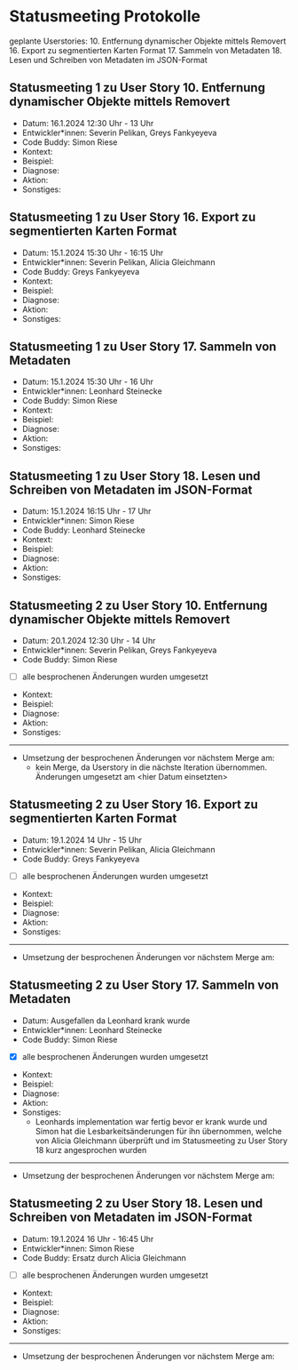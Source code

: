 # Statusmeeting Protokolle

geplante Userstories:
10. Entfernung dynamischer Objekte mittels Removert
16. Export zu segmentierten Karten Format 
17. Sammeln von Metadaten
18. Lesen und Schreiben von Metadaten im JSON-Format

## Statusmeeting 1 zu User Story 10. Entfernung dynamischer Objekte mittels Removert
- Datum: 16.1.2024 12:30 Uhr - 13 Uhr
- Entwickler\*innen: Severin Pelikan, Greys Fankyeyeva
- Code Buddy: Simon Riese
- Kontext:
- Beispiel:
- Diagnose:
- Aktion:
- Sonstiges:

## Statusmeeting 1 zu User Story 16. Export zu segmentierten Karten Format 
- Datum: 15.1.2024 15:30 Uhr - 16:15 Uhr
- Entwickler\*innen: Severin Pelikan, Alicia Gleichmann
- Code Buddy: Greys Fankyeyeva
- Kontext:
- Beispiel:
- Diagnose:
- Aktion:
- Sonstiges:

## Statusmeeting 1 zu User Story 17. Sammeln von Metadaten 
- Datum: 15.1.2024 15:30 Uhr - 16 Uhr
- Entwickler\*innen: Leonhard Steinecke
- Code Buddy: Simon Riese
- Kontext:
- Beispiel:
- Diagnose:
- Aktion:
- Sonstiges:

## Statusmeeting 1 zu User Story 18. Lesen und Schreiben von Metadaten im JSON-Format
- Datum: 15.1.2024 16:15 Uhr - 17 Uhr
- Entwickler\*innen: Simon Riese
- Code Buddy: Leonhard Steinecke
- Kontext:
- Beispiel:
- Diagnose:
- Aktion:
- Sonstiges:

## Statusmeeting 2 zu User Story 10. Entfernung dynamischer Objekte mittels Removert
- Datum: 20.1.2024 12:30 Uhr - 14 Uhr
- Entwickler\*innen: Severin Pelikan, Greys Fankyeyeva
- Code Buddy: Simon Riese
- [ ] alle besprochenen Änderungen wurden umgesetzt 
- Kontext:
- Beispiel:
- Diagnose:
- Aktion:
- Sonstiges:
---
- Umsetzung der besprochenen Änderungen vor nächstem Merge am: 
	- kein Merge, da Userstory in die nächste Iteration übernommen. Änderungen umgesetzt am \<hier Datum einsetzten\>

## Statusmeeting 2 zu User Story 16. Export zu segmentierten Karten Format 
- Datum: 19.1.2024 14 Uhr - 15 Uhr
- Entwickler\*innen: Severin Pelikan, Alicia Gleichmann
- Code Buddy: Greys Fankyeyeva
- [ ] alle besprochenen Änderungen wurden umgesetzt
- Kontext:
- Beispiel:
- Diagnose:
- Aktion:
- Sonstiges: 
---
- Umsetzung der besprochenen Änderungen vor nächstem Merge am: 

## Statusmeeting 2 zu User Story 17. Sammeln von Metadaten 
- Datum: Ausgefallen da Leonhard krank wurde
- Entwickler\*innen: Leonhard Steinecke
- Code Buddy: Simon Riese
- [x] alle besprochenen Änderungen wurden umgesetzt
- Kontext:
- Beispiel:
- Diagnose:
- Aktion:
- Sonstiges: 
	- Leonhards implementation war fertig bevor er krank wurde und Simon hat die Lesbarkeitsänderungen für ihn übernommen, welche von Alicia Gleichmann überprüft und im Statusmeeting zu User Story 18 kurz angesprochen wurden
---
- Umsetzung der besprochenen Änderungen vor nächstem Merge am: 

## Statusmeeting 2 zu User Story 18. Lesen und Schreiben von Metadaten im JSON-Format
- Datum: 19.1.2024 16 Uhr - 16:45 Uhr
- Entwickler\*innen: Simon Riese
- Code Buddy: Ersatz durch Alicia Gleichmann
- [ ] alle besprochenen Änderungen wurden umgesetzt 
- Kontext:
- Beispiel:
- Diagnose:
- Aktion:
- Sonstiges:
---
- Umsetzung der besprochenen Änderungen vor nächstem Merge am: 